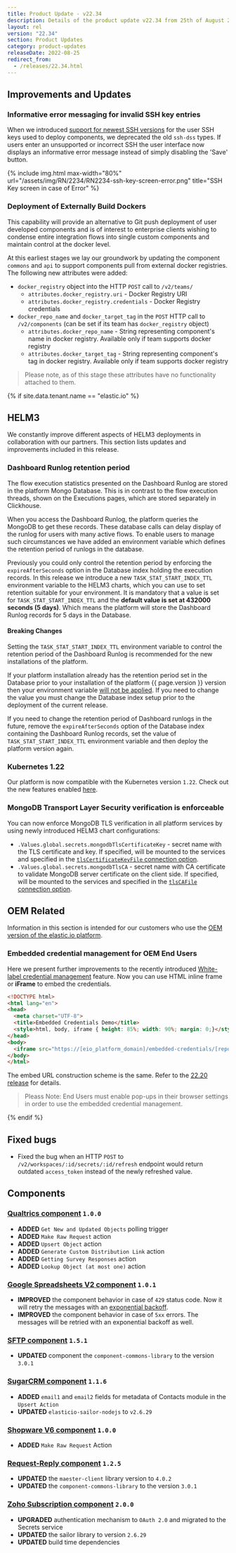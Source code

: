 ```yaml
---
title: Product Update - v22.34
description: Details of the product update v22.34 from 25th of August 2022.
layout: rel
version: "22.34"
section: Product Updates
category: product-updates
releaseDate: 2022-08-25
redirect_from:
  - /releases/22.34.html
---
```


## Improvements and Updates

### Informative error messaging for invalid SSH key entries

When we introduced [support for newest SSH versions](/releases/22/14#ssh-keys-and-ssh-88)
for the user SSH keys used to deploy components, we deprecated the old `ssh-dss`
types. If users enter an unsupported or incorrect SSH the user interface now
displays an informative error message instead of simply disabling the 'Save' button.

{% include img.html max-width="80%" url="/assets/img/RN/2234/RN2234-ssh-key-screen-error.png" title="SSH Key screen in case of Error" %}

### Deployment of Externally Build Dockers

This capability will provide an alternative to Git push deployment of user developed
components and is of interest to enterprise clients wishing to condense entire
integration flows into single custom components and maintain control at the docker level.

At this earliest stages we lay our groundwork by updating the component
`commons` and `api` to support components pull from external docker registries.
The following new attributes were added:

*   `docker_registry` object into the HTTP `POST` call to `/v2/teams/`
    *   `attributes.docker_registry.uri` - Docker Registry URI
    *   `attributes.docker_registry.credentials` - Docker Registry credentials
*   `docker_repo_name` and `docker_target_tag` in the `POST` HTTP call to `/v2/components` (can be set if its team has `docker_registry` object)
    *   `attributes.docker_repo_name` - String representing component's name in docker registry. Available only if team supports docker registry
    *   `attributes.docker_target_tag` - String representing component's tag in docker registry. Available only if team supports docker registry

> Please note, as of this stage these attributes have no functionality attached to them.

{% if site.data.tenant.name == "elastic.io" %}

## HELM3

We constantly improve different aspects of HELM3 deployments in collaboration
with our partners. This section lists updates and improvements included in this release.

### Dashboard Runlog retention period

The flow execution statistics presented on the Dashboard Runlog are stored
in the platform Mongo Database. This is in contrast to the flow execution threads, shown
on the Executions pages, which are stored separately in Clickhouse.

When you access the Dashboard Runlog, the platform queries the MongoDB to get these
records. These database calls can delay display of the runlog for users with
many active flows. To enable users to manage such circumstances we have added an
environment variable which defines the retention period of runlogs in the database.

Previously you could only control the retention period by enforcing the `expireAfterSeconds`
option in the Database index holding the execution records. In this release we
introduce a new `TASK_STAT_START_INDEX_TTL` environment variable to the HELM3 charts,
which you can use to set retention suitable for your environment. It is mandatory
that a value is set for `TASK_STAT_START_INDEX_TTL` and the
**default value is set at 432000 seconds (5 days)**. Which means the platform
will store the Dashboard Runlog records for 5 days in the Database.

#### Breaking Changes

Setting the `TASK_STAT_START_INDEX_TTL` environment variable to control the retention
period of the Dashboard Runlog is recommended for the new installations of the platform.

If your platform installation already has the retention period set in the Database
prior to your installation of the platform {{ page.version }} version then your
environment variable [will not be applied](https://www.mongodb.com/docs/v4.2/reference/command/createIndexes/#index-options). If you need to change the value you must
change the Database index setup prior to the deployment of the current release.

If you need to change the retention period of Dashboard runlogs in the future, remove
the `expireAfterSeconds` option of the Database index containing the Dashboard Runlog records,
set the value of `TASK_STAT_START_INDEX_TTL` environment variable and then deploy
the platform version again.

### Kubernetes 1.22

Our platform is now compatible with the Kubernetes version `1.22`. Check out the
new features enabled [here](https://kubernetes.io/blog/2021/08/04/kubernetes-1-22-release-announcement/).

### MongoDB Transport Layer Security verification is enforceable

You can now enforce MongoDB TLS verification in all platform services by using
newly introduced HELM3 chart configurations:

*   `.Values.global.secrets.mongodbTlsCertificateKey` - secret name with the TLS certificate and key. If specified, will be mounted to the services and specified in the [`tlsCertificateKeyFile` connection option](https://mongodb.github.io/node-mongodb-native/3.6/api/global.html#MongoClientOptions).
*   `.Values.global.secrets.mongodbTlsCA` - secret name with CA certificate to validate MongoDB server certificate on the client side. If specified, will be mounted to the services and specified in the [`tlsCAFile` connection option](https://mongodb.github.io/node-mongodb-native/3.6/api/global.html#MongoClientOptions).

## OEM Related

Information in this section is intended for our customers who use the
[OEM version of the elastic.io platform](https://www.elastic.io/saas-embedded-integration/).

### Embedded credential management for OEM End Users

Here we present further improvements to the recently introduced
[White-label credential management](/releases/22/20/#white-labeled-credential-management) feature.
Now you can use HTML inline frame or **iFrame** to embed the credentials.

```html
<!DOCTYPE html>
<html lang="en">
<head>
  <meta charset="UTF-8">
  <title>Embedded Credentials Demo</title>
  <style>html, body, iframe { height: 85%; width: 90%; margin: 0;}</style>
</head>
<body>
  <iframe src="https://[eio_platform_domain]/embedded-credentials/[repoId]?workspaceId=[workspaceId]&ssoProviderType=[ssoProviderType]&ssoProviderId=[ssoProviderId]" />
</body>
</html>
```

The embed URL construction scheme is the same. Refer to the
[22.20 release](/releases/22/20#how-to-generate-unique-url) for details.

> Pleass Note: End Users must enable pop-ups in their browser settings in order
> to use the embedded credential management.

{% endif %}

## Fixed bugs

*   Fixed the bug when an HTTP `POST` to `/v2/workspaces/:id/secrets/:id/refresh` endpoint would return outdated `access_token` instead of the newly refreshed value.

## Components

### [Qualtrics component](/components/qualtrics/) `1.0.0`

*   **ADDED** `Get New and Updated Objects` polling trigger
*   **ADDED** `Make Raw Request` action
*   **ADDED** `Upsert Object` action
*   **ADDED** `Generate Custom Distribution Link` action
*   **ADDED** `Getting Survey Responses` action
*   **ADDED** `Lookup Object (at most one)` action

### [Google Spreadsheets V2 component](/components/gspreadsheet-v2/) `1.0.1`

*   **IMPROVED** the component behavior in case of `429` status code. Now it will retry the messages with an [exponential backoff](https://en.wikipedia.org/wiki/Exponential_backoff).
*   **IMPROVED** the component behavior in case of `5xx` errors. The messages will be retried with an exponential backoff as well.

### [SFTP component](/components/sftp/) `1.5.1`

*   **UPDATED** component the `component-commons-library` to the version `3.0.1`

### [SugarCRM component](/components/sugarcrm/) `1.1.6`

*   **ADDED** `email1` and `email2` fields for metadata of Contacts module in the `Upsert Action`
*   **UPDATED** `elasticio-sailor-nodejs` to `v2.6.29`

### [Shopware V6 component](/components/shopware-6/) `1.0.0`

*   **ADDED** `Make Raw Request` Action

### [Request-Reply component](/components/request-reply/) `1.2.5`

*   **UPDATED** the `maester-client` library version to `4.0.2`
*   **UPDATED** the `component-commons-library` to the version `3.0.1`

### [Zoho Subscription component](/components/zoho/) `2.0.0`

*   **UPGRADED** authentication mechanism to `OAuth 2.0` and migrated to the Secrets service
*   **UPDATED** the sailor library to version `2.6.29`
*   **UPDATED** build time dependencies

